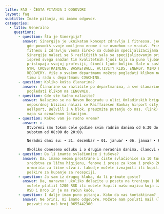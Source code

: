 ```yaml
---
title: FAQ - ČESTA PITANJA I ODGOVORI
layout: faq
subtitle: Imate pitanja, mi imamo odgovor.
categories:
  - title: Generalno
    questions:
      - question: Šta je Sinergija?
        answer: Sinergija je uknikatan koncept zdravlja i fitnessa. jedinstveno mesto
          gde povodiš svoje omiljeno vreme i se osmehom se vraćaš. Pristupamo
          fitnesu i zdravlju veoma široko sa dubokim specijalizacijama. U sklopu
          Sinergije nalazi se 6 različitih sala sa specijalizovanim pristupom i
          ispred svega snažan tim kvalitetnih ljudi koji sa puno ljubavi
          pristupaju svojoj profesiji, čineći ljude boljim. Sale u sastavu su
          GYM, CROSSTRAINING, BASKETBALL, ACTIVITY KIDS, ENERGY, MIND & BODY,
          RECOVERY. Više o svakom departmanu možete pogledati klikom na isti a o
          timu i radu u departmanu COACHING.
      - question: Koliko košta članarina?
        answer: Članarine su različite po departmanima, a sve članarine i pakete možete
          pogledati klikom na CENOVNIK.
      - question: Gde ste tačno nalazite?
        answer: Nalazimo se na Novom Beogradu u ulici Omladinskih brigada 31. u
          neposrdnoj blizini nalazi se Raiffaiesen Banka; Airport city, West 65,
          Wellport, Belvill i A blok. preuzmite putanju do nas. (link) slika
          mapa sa označenom lokacijom.
      - question: Kakvo vam je radno vreme?
        answer: >-
          Otvoreni smo tokom cele godine svim radnim danima od 6:30 do 22:00 i
          subotom od 08:00 do 20:00.

          Neradni dani su: • 31. decembar • 01. januar • 06. januar • 07. januar • Uskrs • 01. maj.

          Ukoliko donesemo odluku i o drugim neradnim danima, članovi će biti blagovremeno obavešteni najmanje pet dana unapred.
      - question: Da li imamte svlačionice i tuševe?
        answer: Da. imamo veoma prostrane i čiste svlačionice sa 10 tuševa, NIvea
          sredstva za ličnu higijenu, fenove i prese za kosu i preko 200
          ormarića za lične stvari. takodje možete iznajmiti ili kupiti naše
          peškire za kupanje za recepciji.
      - question: Ja sam iz drugog kluba, da li primate goste?
        answer: Da, naravno! ukoliko dolazite u posetu na treningu ( DROP IN ) (link)
          možete platiit 1200 RSD ili moćete kupiti našu majicu koja iznosi 1500
          RSD i Drop In je na račun kuće.
      - question: I dalje imam puno pitanja. Kako da vas kontaktiram?
        answer: Ne brini, mi imamo odgovore. Možete nam poslati mail (link) ili nas
          pozvati na naš broj 0655442300
---
```

